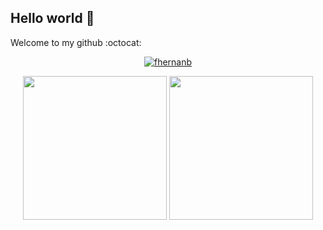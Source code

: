 ## Hello world 👋

Welcome to my github :octocat:

<p align="center"> <a href="https://github.com/ryo-ma/github-profile-trophy"><img src="https://github-profile-trophy.vercel.app/?username=fhernanb" alt="fhernanb" /></a> </p>

<p align="center">
<img src="https://github-readme-stats.vercel.app/api?username=fhernanb&show_icons=true&theme=tokyonight" height="230 em">
<img src="https://github-readme-stats.vercel.app/api/top-langs/?username=fhernanb&theme=tokyonight" height="230em">
</p>
